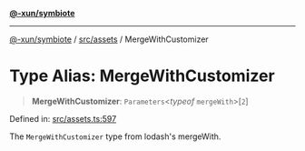 [**@-xun/symbiote**](../../../README.md)

***

[@-xun/symbiote](../../../README.md) / [src/assets](../README.md) / MergeWithCustomizer

# Type Alias: MergeWithCustomizer

> **MergeWithCustomizer**: `Parameters`\<*typeof* `mergeWith`\>\[`2`\]

Defined in: [src/assets.ts:597](https://github.com/Xunnamius/symbiote/blob/385866d2602d36dd6b86c7f4511dc3df19a6ef56/src/assets.ts#L597)

The `MergeWithCustomizer` type from lodash's mergeWith.

